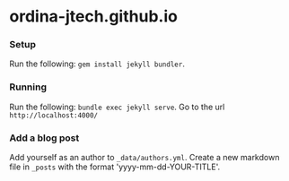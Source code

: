 # ordina-jtech.github.io

### Setup
Run the following: `gem install jekyll bundler`.

### Running
Run the following: `bundle exec jekyll serve`.
Go to the url `http://localhost:4000/`

### Add a blog post
Add yourself as an author to `_data/authors.yml`.
Create a new markdown file in `_posts` with the format 'yyyy-mm-dd-YOUR-TITLE'.
